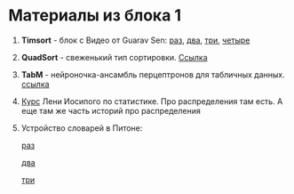# Материалы из блока 1


1) **Timsort** - блок с Видео от Guarav Sen: [раз](https://youtu.be/emeME__917E?si=aN14x-_kemaqJZZg), [два](https://youtu.be/6DOhQyqAAvU?si=l9_gfQbQkvVDziGB), [три](https://youtu.be/Yk4CBisILaw?si=zIysc-nRPnXjPbcg), [четыре](https://youtu.be/o8y9uYygLcw?si=RdfT6K_dkUQoHOsi)

2) **QuadSort** - свеженький тип сортировки. [Ссылка](https://github.com/scandum/quadsort)

3) **TabM** - нейроночка-ансамбль перцептронов для табличных данных. [ссылка](https://arxiv.org/abs/2410.24210)

4) [Курс](http://iosipoi.com/teaching/applied-statistics-2/) Лени Иосипого по статистике. Про распределения там есть. А еще там же часть историй про распределения

5) Устройство словарей в Питоне:
   
    [раз](https://habr.com/ru/companies/otus/articles/448350/)

    [два](https://habr.com/ru/articles/432996/)

    [три](https://legacy.marshal.dev/blog/post/kak-ustroen-slovar-dict-v-python)





